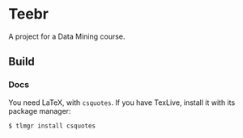 # Teebr

A project for a Data Mining course.

## Build


### Docs

You need LaTeX, with `csquotes`. If you have TexLive, install it with its
package manager:

    $ tlmgr install csquotes


